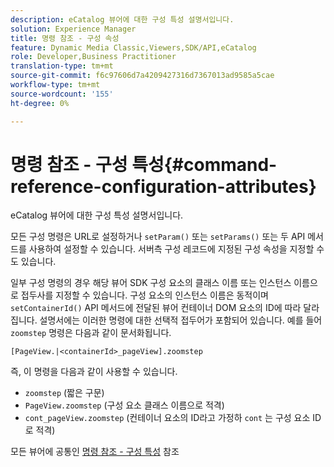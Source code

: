 ```yaml
---
description: eCatalog 뷰어에 대한 구성 특성 설명서입니다.
solution: Experience Manager
title: 명령 참조 - 구성 속성
feature: Dynamic Media Classic,Viewers,SDK/API,eCatalog
role: Developer,Business Practitioner
translation-type: tm+mt
source-git-commit: f6c97606d7a4209427316d7367013ad9585a5cae
workflow-type: tm+mt
source-wordcount: '155'
ht-degree: 0%

---
```



# 명령 참조 - 구성 특성{#command-reference-configuration-attributes}

eCatalog 뷰어에 대한 구성 특성 설명서입니다.

모든 구성 명령은 URL로 설정하거나 `setParam()` 또는 `setParams()` 또는 두 API 메서드를 사용하여 설정할 수 있습니다. 서버측 구성 레코드에 지정된 구성 속성을 지정할 수도 있습니다.

일부 구성 명령의 경우 해당 뷰어 SDK 구성 요소의 클래스 이름 또는 인스턴스 이름으로 접두사를 지정할 수 있습니다. 구성 요소의 인스턴스 이름은 동적이며 `setContainerId()` API 메서드에 전달된 뷰어 컨테이너 DOM 요소의 ID에 따라 달라집니다. 설명서에는 이러한 명령에 대한 선택적 접두어가 포함되어 있습니다. 예를 들어 `zoomstep` 명령은 다음과 같이 문서화됩니다.

`[PageView.|<containerId>_pageView].zoomstep`

즉, 이 명령을 다음과 같이 사용할 수 있습니다.

* `zoomstep` (짧은 구문)
* `PageView.zoomstep` (구성 요소 클래스 이름으로 적격)
* `cont_pageView.zoomstep` (컨테이너 요소의 ID라고 가정하 `cont` 는 구성 요소 ID로 적격)

모든 뷰어에 공통인 [명령 참조 - 구성 특성](../../../r-html5-viewer-20-cmdref-configattrib/r-html5-viewer-20-cmdref-configattrib.md#concept-850e0f2c49b949deb7cfbfd330d329bd) 참조
